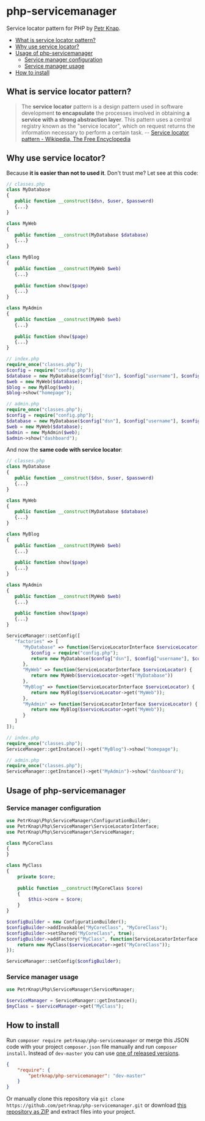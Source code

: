 # php-servicemanager

Service locator pattern for PHP by [Petr Knap].

* [What is service locator pattern?](#what-is-service-locator-pattern)
* [Why use service locator?](#why-use-service-locator)
* [Usage of php-servicemanager](#usage-of-php-servicemanager)
    * [Service manager configuration](#service-manager-configuration)
    * [Service manager usage](#service-manager-usage)
* [How to install](#how-to-install)


## What is service locator pattern?

> The **service locator** pattern is a design pattern used in software development **to encapsulate** the processes involved in obtaining **a service with a strong abstraction layer**. This pattern uses a central registry known as the "service locator", which on request returns the information necessary to perform a certain task.
-- [Service locator pattern - Wikipedia, The Free Encyclopedia]


## Why use service locator?

Because **it is easier than not to used it**. Don't trust me? Let see at this code:

```php
// classes.php
class MyDatabase
{
   public function __construct($dsn, $user, $password)
   {...}
}

class MyWeb
{
   public function __construct(MyDatabase $database)
   {...}
}

class MyBlog
{
   public function __construct(MyWeb $web)
   {...}
   
   public function show($page)
   {...}
}

class MyAdmin
{
   public function __construct(MyWeb $web)
   {...}
   
   public function show($page)
   {...}
}
```
```php
// index.php
require_once("classes.php");
$config = require("config.php");
$database = new MyDatabase($config["dsn"], $config["username"], $config["password"]);
$web = new MyWeb($database);
$blog = new MyBlog($web);
$blog->show("homepage");
```
```php
// admin.php
require_once("classes.php");
$config = require("config.php");
$database = new MyDatabase($config["dsn"], $config["username"], $config["password"]);
$web = new MyWeb($database);
$admin = new MyAdmin($web);
$admin->show("dashboard");
```

And now the **same code with service locator**:

```php
// classes.php
class MyDatabase
{
   public function __construct($dsn, $user, $password)
   {...}
}

class MyWeb
{
   public function __construct(MyDatabase $database)
   {...}
}

class MyBlog
{
   public function __construct(MyWeb $web)
   {...}
   
   public function show($page)
   {...}
}

class MyAdmin
{
   public function __construct(MyWeb $web)
   {...}
   
   public function show($page)
   {...}
}

ServiceManager::setConfig([
   "factories" => [
      "MyDatabase" => function(ServiceLocatorInterface $serviceLocator) {
         $config = require("config.php");
         return new MyDatabase($config["dsn"], $config["username"], $config["password"]);
      },
      "MyWeb" => function(ServiceLocatorInterface $serviceLocator) {
         return new MyWeb($serviceLocator->get("MyDatabase"))
      },
      "MyBlog" => function(ServiceLocatorInterface $serviceLocator) {
         return new MyBlog($serviceLocator->get("MyWeb"));
      },
      "MyAdmin" => function(ServiceLocatorInterface $serviceLocator) {
         return new MyBlog($serviceLocator->get("MyWeb"));
      }
   ]
]);
```
```php
// index.php
require_once("classes.php");
ServiceManager::getInstance()->get("MyBlog")->show("homepage");
```
```php
// admin.php
require_once("classes.php");
ServiceManager::getInstance()->get("MyAdmin")->show("dashboard");
```


## Usage of php-servicemanager

### Service manager configuration
```php
use PetrKnap\Php\ServiceManager\ConfigurationBuilder;
use PetrKnap\Php\ServiceManager\ServiceLocatorInterface;
use PetrKnap\Php\ServiceManager\ServiceManager;

class MyCoreClass
{
}

class MyClass
{
    private $core;
    
    public function __construct(MyCoreClass $core)
    {
        $this->core = $core;
    }
}

$configBuilder = new ConfigurationBuilder();
$configBuilder->addInvokable("MyCoreClass", "MyCoreClass");
$configBuilder->setShared("MyCoreClass", true);
$configBuilder->addFactory("MyClass", function(ServiceLocatorInterface $serviceLocator) {
    return new MyClass($serviceLocator->get("MyCoreClass"));
});

ServiceManager::setConfig($configBuilder);
```

### Service manager usage
```php
use PetrKnap\Php\ServiceManager\ServiceManager;

$serviceManager = ServiceManager::getInstance();
$myClass = $serviceManager->get("MyClass");
```


## How to install

Run `composer require petrknap/php-servicemanager` or merge this JSON code with your project `composer.json` file manually and run `composer install`. Instead of `dev-master` you can use [one of released versions].

```json
{
    "require": {
        "petrknap/php-servicemanager": "dev-master"
    }
}
```

Or manually clone this repository via `git clone https://github.com/petrknap/php-servicemanager.git` or download [this repository as ZIP] and extract files into your project.



[Petr Knap]:http://petrknap.cz/
[Service locator pattern - Wikipedia, The Free Encyclopedia]:https://en.wikipedia.org/w/index.php?title=Service_locator_pattern&oldid=698489971
[one of released versions]:https://github.com/petrknap/php-servicemanager/releases
[this repository as ZIP]:https://github.com/petrknap/php-servicemanager/archive/master.zip
